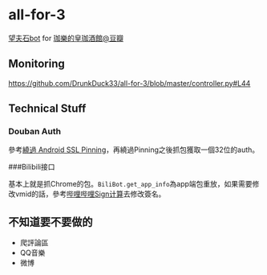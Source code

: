 # all-for-3
[望夫石bot](https://www.douban.com/group/topic/267085589/?_dtcc=1&_i=34171577i3poRg) for [珈樂的皇珈酒館@豆瓣](https://www.douban.com/group/carol)

## Monitoring

https://github.com/DrunkDuck33/all-for-3/blob/master/controller.py#L44

## Technical Stuff

### Douban Auth

參考[繞過 Android SSL Pinning](https://juejin.cn/post/6931940051496468494)，再繞過Pinning之後抓包獲取一個32位的auth。

###Bilibili接口

基本上就是抓Chrome的包。`BiliBot.get_app_info`為app端包重放，如果需要修改vmid的話，參考[哔哩哔哩Sign计算](https://github.com/lkeme/Enc2Dec/blob/master/Bilibili/sign.py)去修改簽名。

## 不知道要不要做的

+ 爬評論區
+ QQ音樂
+ 微博
